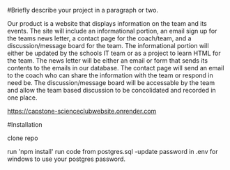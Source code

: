 #Briefly describe your project in a paragraph or two.

Our product is a website that displays information on the team and its events. The site will include an informational portion, an email sign up for the teams news letter, a contact page for the coach/team, and a discussion/message board for the team. The informational portion will either be updated by the schools IT team or as a project to learn HTML for the team. The news letter will be either an email or form that sends its contents to the emails in our database. The contact page will send an email to the coach who can share the information with the team or respond in need be. The discussion/message board will be accessable by the team and allow the team based discussion to be concolidated and recorded in one place.

https://capstone-scienceclubwebsite.onrender.com


#Installation

clone repo

run 'npm install'
run code from postgres.sql
-update password in .env for windows to use your postgres password.
